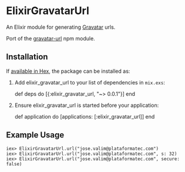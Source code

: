 # ElixirGravatarUrl

An Elixir module for generating [Gravatar](http://gravatar.com) urls.

Port of the [gravatar-url](https://github.com/sindresorhus/gravatar-url) npm module.

## Installation

If [available in Hex](https://hex.pm/docs/publish), the package can be installed as:

  1. Add elixir_gravatar_url to your list of dependencies in `mix.exs`:

        def deps do
          [{:elixir_gravatar_url, "~> 0.0.1"}]
        end

  2. Ensure elixir_gravatar_url is started before your application:

        def application do
          [applications: [:elixir_gravatar_url]]
        end


## Example Usage

```
iex> ElixirGravatarUrl.url("jose.valim@plataformatec.com")
iex> ElixirGravatarUrl.url("jose.valim@plataformatec.com", s: 32)
iex> ElixirGravatarUrl.url("jose.valim@plataformatec.com", secure: false)
```
